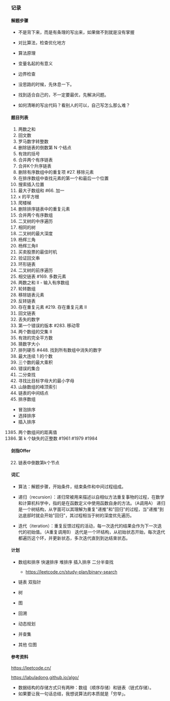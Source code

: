### 记录

#### 解题步骤

* 不是背下来，而是有条理的写出来，如果做不到就是没有掌握
* 对比算法，检查优化地方

* 算法原理
* 变量名起的有意义
* 边界检查

* 没思路的时候，先休息一下。
* 找到适合自己的，不一定要最优，先解决问题。

* 如何清晰的写出代码？看别人的可以，自己写怎么那么难？


#### 题目列表

1. 两数之和
9. 回文数
13. 罗马数字转整数
19. 删除链表的倒数第 N 个结点
20. 有效的括号
21. 合并两个有序链表
23. 合并K个升序链表
26. 删除有序数组中的重复项
#27. 移除元素
34. 在排序数组中查找元素的第一个和最后一个位置
35. 搜索插入位置
53. 最大子数组和
#66. 加一
69. x 的平方根 
70. 爬楼梯
83. 删除排序链表中的重复元素
88. 合并两个有序数组
94. 二叉树的中序遍历
100. 相同的树
104. 二叉树的最大深度
118. 杨辉三角
119. 杨辉三角II
121. 买卖股票的最佳时机
125. 验证回文串
141. 环形链表
144. 二叉树的前序遍历
160. 相交链表
#169. 多数元素
167. 两数之和 II - 输入有序数组
189. 轮转数组
203. 移除链表元素
206. 反转链表
217. 存在重复元素
#219. 存在重复元素 II
234. 回文链表
268. 丢失的数字
278. 第一个错误的版本
#283. 移动零
350. 两个数组的交集 II
367. 有效的完全平方数
374. 猜数字大小
441. 排列硬币
#448. 找到所有数组中消失的数字
485. 最大连续 1 的个数
628. 三个数的最大乘积
645. 错误的集合
704. 二分查找
744. 寻找比目标字母大的最小字母
852. 山脉数组的峰顶索引
876. 链表的中间结点
912. 排序数组
* 冒泡排序
* 选择排序
* 插入排序
1385. 两个数组间的距离值
1539. 第 k 个缺失的正整数
#1961
#1979
#1984

#### 剑指Offer

22. 链表中倒数第k个节点

#### 词汇

* 算法：解题步骤，开始条件，结束条件和中间过程组成。

* 递归（recursion）：递归常被用来描述以自相似方法重复事物的过程，在数学和计算机科学中，指的是在函数定义中使用函数自身的方法。（A调用A）
    递归是一个树结构，从字面可以其理解为重复"递推"和"回归"的过程，当"递推"到达底部时就会开始"回归"，其过程相当于树的深度优先遍历。
    
* 迭代（iteration）：重复反馈过程的活动，每一次迭代的结果会作为下一次迭代的初始值。（A重复调用B）
    迭代是一个环结构，从初始状态开始，每次迭代都遍历这个环，并更新状态，多次迭代直到到达结束状态。

#### 计划

* 数组和排序
    快速排序
    堆排序
    插入排序
    二分半查找
    * https://leetcode.cn/study-plan/binary-search
    
* 链表
    双指针

* 树

* 图

* 回溯

* 动态规划

* 并查集

* 其他
    位图

#### 参考资料

https://leetcode.cn/

https://labuladong.github.io/algo/
* 数据结构的存储方式只有两种：数组（顺序存储）和链表（链式存储）。
* 如果要让我一句话总结，我想说算法的本质就是「穷举」。
